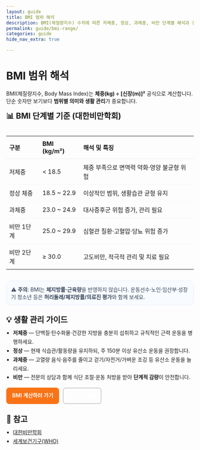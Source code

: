 ```yaml
---
layout: guide
title: BMI 범위 해석
description: BMI(체질량지수) 수치에 따른 저체중, 정상, 과체중, 비만 단계별 해석과 건강 가이드를 제공합니다.
permalink: guide/bmi-range/
categories: guide
hide_nav_extra: true

---
```


<h1>BMI 범위 해석</h1>

<p class="note">BMI(체질량지수, Body Mass Index)는 <b>체중(kg) ÷ [신장(m)]²</b> 공식으로 계산합니다.  
단순 숫자만 보기보다 <b>범위별 의미와 생활 관리</b>가 중요합니다.</p>

<div class="card" style="max-width:860px;margin:0 auto;">
  <h2 style="margin-top:0">📊 BMI 단계별 기준 (대한비만학회)</h2>

  <div style="overflow-x:auto">
    <table style="width:100%;border-collapse:collapse">
      <thead>
        <tr>
          <th style="text-align:left;border-bottom:1px solid #e6ebf0;padding:10px 8px;">구분</th>
          <th style="text-align:left;border-bottom:1px solid #e6ebf0;padding:10px 8px;">BMI (kg/m²)</th>
          <th style="text-align:left;border-bottom:1px solid #e6ebf0;padding:10px 8px;">해석 및 특징</th>
        </tr>
      </thead>
      <tbody>
        <tr>
          <td style="padding:10px 8px;border-bottom:1px solid #f1f5f9;">저체중</td>
          <td style="padding:10px 8px;border-bottom:1px solid #f1f5f9;">&lt; 18.5</td>
          <td style="padding:10px 8px;border-bottom:1px solid #f1f5f9;">체중 부족으로 면역력 약화·영양 불균형 위험</td>
        </tr>
        <tr>
          <td style="padding:10px 8px;border-bottom:1px solid #f1f5f9;">정상 체중</td>
          <td style="padding:10px 8px;border-bottom:1px solid #f1f5f9;">18.5 ~ 22.9</td>
          <td style="padding:10px 8px;border-bottom:1px solid #f1f5f9;">이상적인 범위, 생활습관 균형 유지</td>
        </tr>
        <tr>
          <td style="padding:10px 8px;border-bottom:1px solid #f1f5f9;">과체중</td>
          <td style="padding:10px 8px;border-bottom:1px solid #f1f5f9;">23.0 ~ 24.9</td>
          <td style="padding:10px 8px;border-bottom:1px solid #f1f5f9;">대사증후군 위험 증가, 관리 필요</td>
        </tr>
        <tr>
          <td style="padding:10px 8px;border-bottom:1px solid #f1f5f9;">비만 1단계</td>
          <td style="padding:10px 8px;border-bottom:1px solid #f1f5f9;">25.0 ~ 29.9</td>
          <td style="padding:10px 8px;border-bottom:1px solid #f1f5f9;">심혈관 질환·고혈압·당뇨 위험 증가</td>
        </tr>
        <tr>
          <td style="padding:10px 8px;">비만 2단계</td>
          <td style="padding:10px 8px;">≥ 30.0</td>
          <td style="padding:10px 8px;">고도비만, 적극적 관리 및 치료 필요</td>
        </tr>
      </tbody>
    </table>
  </div>

  <div style="margin-top:14px;padding:12px;border:1px dashed #dbe4f0;border-radius:10px;background:#f8fbff;color:#334155">
    ⚠️ <b>주의</b>: BMI는 <b>체지방률·근육량</b>을 반영하지 않습니다. 운동선수·노인·임산부·성장기 청소년 등은
    <b>허리둘레/체지방률/의료진 평가</b>와 함께 보세요.
  </div>

  <h2 style="margin:22px 0 10px">💡 생활 관리 가이드</h2>
  <ul style="margin:0;padding-left:18px;line-height:1.7">
    <li><b>저체중</b> — 단백질·탄수화물·건강한 지방을 충분히 섭취하고 규칙적인 근력 운동을 병행하세요.</li>
    <li><b>정상</b> — 현재 식습관/활동량을 유지하되, 주 150분 이상 유산소 운동을 권장합니다.</li>
    <li><b>과체중</b> — 고열량 음식·음주를 줄이고 걷기/자전거/가벼운 조깅 등 유산소 운동을 늘리세요.</li>
    <li><b>비만</b> — 전문의 상담과 함께 식단 조절·운동 처방을 받아 <b>단계적 감량</b>이 안전합니다.</li>
  </ul>

<style>
/* 버튼 공통 스타일 */
a[class^="btn-"] {
  display: inline-block;
  padding: 10px 16px;
  border-radius: 8px;
  font-weight: 600;
  text-decoration: none;
  color: #fff;
  transition: background 0.3s ease;
}

/* 오렌지 버튼 */
.btn-orange {
  background: #f97316; /* Tailwind orange-500 */
}
.btn-orange:hover {
  background: #ea580c; /* Tailwind orange-600 */
}

/* 테두리만 있는 버튼 */
.btn-ghost {
  background: transparent;
  border: 2px solid #ccc;
  color: #333;
}
.btn-ghost:hover {
  background: #f3f4f6; /* hover 시 은은한 회색 */
}
</style>


  <div style="margin-top:16px;display:flex;gap:10px;flex-wrap:wrap">
    <a class="btn-orange" href="/health/bmi/">BMI 계산하러 가기</a>
    <a class="btn-ghost" href="/guide/">가이드 목록</a>
  </div>
</div>

<h2 style="margin:24px 0 10px">🔗 참고</h2>
<ul style="margin:0 0 24px; padding-left:18px; line-height:1.7">
  <li><a href="https://www.kosso.or.kr/" target="_blank" rel="noopener">대한비만학회</a></li>
  <li><a href="https://www.who.int/" target="_blank" rel="noopener">세계보건기구(WHO)</a></li>
</ul>
